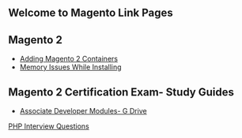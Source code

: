## Welcome to Magento Link Pages

## Magento 2
- [Adding Magento 2 Containers](https://www.siphor.com/adding-magento-2-containers/)
- [Memory Issues While Installing](https://magento.stackexchange.com/questions/209976/magento-2-2-2-allowed-memory-size-of-792723456-bytes-exhausted-tried-to-alloc)

## Magento 2 Certification Exam- Study Guides
- [Associate Developer Modules- G Drive](https://docs.google.com/document/d/1t61AugL-wE2B7uBzw5ak_ZQTo3Yju_sjb42ecjnWkpc/edit)


[PHP Interview Questions](php-interview-questions.html)

